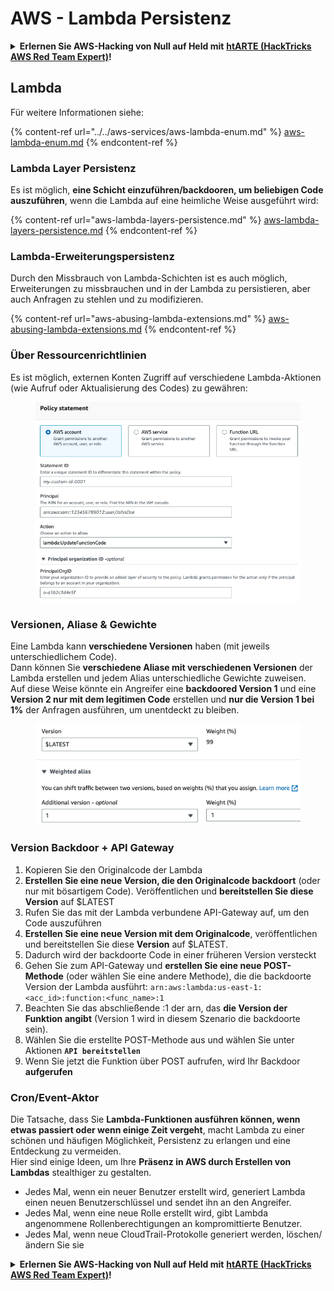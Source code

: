 # AWS - Lambda Persistenz

<details>

<summary><strong>Erlernen Sie AWS-Hacking von Null auf Held mit</strong> <a href="https://training.hacktricks.xyz/courses/arte"><strong>htARTE (HackTricks AWS Red Team Expert)</strong></a><strong>!</strong></summary>

Andere Möglichkeiten, HackTricks zu unterstützen:

* Wenn Sie Ihr **Unternehmen in HackTricks beworben sehen möchten** oder **HackTricks als PDF herunterladen möchten**, überprüfen Sie die [**ABONNEMENTPLÄNE**](https://github.com/sponsors/carlospolop)!
* Holen Sie sich das [**offizielle PEASS & HackTricks-Merchandising**](https://peass.creator-spring.com)
* Entdecken Sie [**The PEASS Family**](https://opensea.io/collection/the-peass-family), unsere Sammlung exklusiver [**NFTs**](https://opensea.io/collection/the-peass-family)
* **Treten Sie der** 💬 [**Discord-Gruppe**](https://discord.gg/hRep4RUj7f) oder der [**Telegram-Gruppe**](https://t.me/peass) bei oder **folgen** Sie uns auf **Twitter** 🐦 [**@hacktricks\_live**](https://twitter.com/hacktricks\_live)**.**
* **Teilen Sie Ihre Hacking-Tricks, indem Sie PRs an die** [**HackTricks**](https://github.com/carlospolop/hacktricks) und [**HackTricks Cloud**](https://github.com/carlospolop/hacktricks-cloud) GitHub-Repositorys einreichen.

</details>

## Lambda

Für weitere Informationen siehe:

{% content-ref url="../../aws-services/aws-lambda-enum.md" %}
[aws-lambda-enum.md](../../aws-services/aws-lambda-enum.md)
{% endcontent-ref %}

### Lambda Layer Persistenz

Es ist möglich, **eine Schicht einzuführen/backdooren, um beliebigen Code auszuführen**, wenn die Lambda auf eine heimliche Weise ausgeführt wird:

{% content-ref url="aws-lambda-layers-persistence.md" %}
[aws-lambda-layers-persistence.md](aws-lambda-layers-persistence.md)
{% endcontent-ref %}

### Lambda-Erweiterungspersistenz

Durch den Missbrauch von Lambda-Schichten ist es auch möglich, Erweiterungen zu missbrauchen und in der Lambda zu persistieren, aber auch Anfragen zu stehlen und zu modifizieren.

{% content-ref url="aws-abusing-lambda-extensions.md" %}
[aws-abusing-lambda-extensions.md](aws-abusing-lambda-extensions.md)
{% endcontent-ref %}

### Über Ressourcenrichtlinien

Es ist möglich, externen Konten Zugriff auf verschiedene Lambda-Aktionen (wie Aufruf oder Aktualisierung des Codes) zu gewähren:

<figure><img src="../../../../.gitbook/assets/image (255).png" alt=""><figcaption></figcaption></figure>

### Versionen, Aliase & Gewichte

Eine Lambda kann **verschiedene Versionen** haben (mit jeweils unterschiedlichem Code).\
Dann können Sie **verschiedene Aliase mit verschiedenen Versionen** der Lambda erstellen und jedem Alias unterschiedliche Gewichte zuweisen.\
Auf diese Weise könnte ein Angreifer eine **backdoored Version 1** und eine **Version 2 nur mit dem legitimen Code** erstellen und **nur die Version 1 bei 1%** der Anfragen ausführen, um unentdeckt zu bleiben.

<figure><img src="../../../../.gitbook/assets/image (120).png" alt=""><figcaption></figcaption></figure>

### Version Backdoor + API Gateway

1. Kopieren Sie den Originalcode der Lambda
2. **Erstellen Sie eine neue Version, die den Originalcode backdoort** (oder nur mit bösartigem Code). Veröffentlichen und **bereitstellen Sie diese Version** auf $LATEST
1. Rufen Sie das mit der Lambda verbundene API-Gateway auf, um den Code auszuführen
3. **Erstellen Sie eine neue Version mit dem Originalcode**, veröffentlichen und bereitstellen Sie diese **Version** auf $LATEST.
1. Dadurch wird der backdoorte Code in einer früheren Version versteckt
4. Gehen Sie zum API-Gateway und **erstellen Sie eine neue POST-Methode** (oder wählen Sie eine andere Methode), die die backdoorte Version der Lambda ausführt: `arn:aws:lambda:us-east-1:<acc_id>:function:<func_name>:1`
1. Beachten Sie das abschließende :1 der arn, das **die Version der Funktion angibt** (Version 1 wird in diesem Szenario die backdoorte sein).
5. Wählen Sie die erstellte POST-Methode aus und wählen Sie unter Aktionen **`API bereitstellen`**
6. Wenn Sie jetzt die Funktion über POST aufrufen, wird Ihr Backdoor **aufgerufen**

### Cron/Event-Aktor

Die Tatsache, dass Sie **Lambda-Funktionen ausführen können, wenn etwas passiert oder wenn einige Zeit vergeht**, macht Lambda zu einer schönen und häufigen Möglichkeit, Persistenz zu erlangen und eine Entdeckung zu vermeiden.\
Hier sind einige Ideen, um Ihre **Präsenz in AWS durch Erstellen von Lambdas** stealthiger zu gestalten.

* Jedes Mal, wenn ein neuer Benutzer erstellt wird, generiert Lambda einen neuen Benutzerschlüssel und sendet ihn an den Angreifer.
* Jedes Mal, wenn eine neue Rolle erstellt wird, gibt Lambda angenommene Rollenberechtigungen an kompromittierte Benutzer.
* Jedes Mal, wenn neue CloudTrail-Protokolle generiert werden, löschen/ändern Sie sie

<details>

<summary><strong>Erlernen Sie AWS-Hacking von Null auf Held mit</strong> <a href="https://training.hacktricks.xyz/courses/arte"><strong>htARTE (HackTricks AWS Red Team Expert)</strong></a><strong>!</strong></summary>

Andere Möglichkeiten, HackTricks zu unterstützen:

* Wenn Sie Ihr **Unternehmen in HackTricks beworben sehen möchten** oder **HackTricks als PDF herunterladen möchten**, überprüfen Sie die [**ABONNEMENTPLÄNE**](https://github.com/sponsors/carlospolop)!
* Holen Sie sich das [**offizielle PEASS & HackTricks-Merchandising**](https://peass.creator-spring.com)
* Entdecken Sie [**The PEASS Family**](https://opensea.io/collection/the-peass-family), unsere Sammlung exklusiver [**NFTs**](https://opensea.io/collection/the-peass-family)
* **Treten Sie der** 💬 [**Discord-Gruppe**](https://discord.gg/hRep4RUj7f) oder der [**Telegram-Gruppe**](https://t.me/peass) bei oder **folgen** Sie uns auf **Twitter** 🐦 [**@hacktricks\_live**](https://twitter.com/hacktricks\_live)**.**
* **Teilen Sie Ihre Hacking-Tricks, indem Sie PRs an die** [**HackTricks**](https://github.com/carlospolop/hacktricks) und [**HackTricks Cloud**](https://github.com/carlospolop/hacktricks-cloud) GitHub-Repositorys einreichen.

</details>
